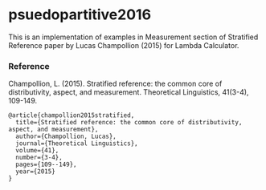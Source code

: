 # psuedopartitive2016
This is an implementation of examples in Measurement section of Stratified Reference paper by Lucas Champollion (2015) for Lambda Calculator.

### Reference 

Champollion, L. (2015). Stratified reference: the common core of distributivity, aspect, and measurement. Theoretical Linguistics, 41(3-4), 109-149.

    @article{champollion2015stratified,
      title={Stratified reference: the common core of distributivity, aspect, and measurement},
      author={Champollion, Lucas},
      journal={Theoretical Linguistics},
      volume={41},
      number={3-4},
      pages={109--149},
      year={2015}
    }
